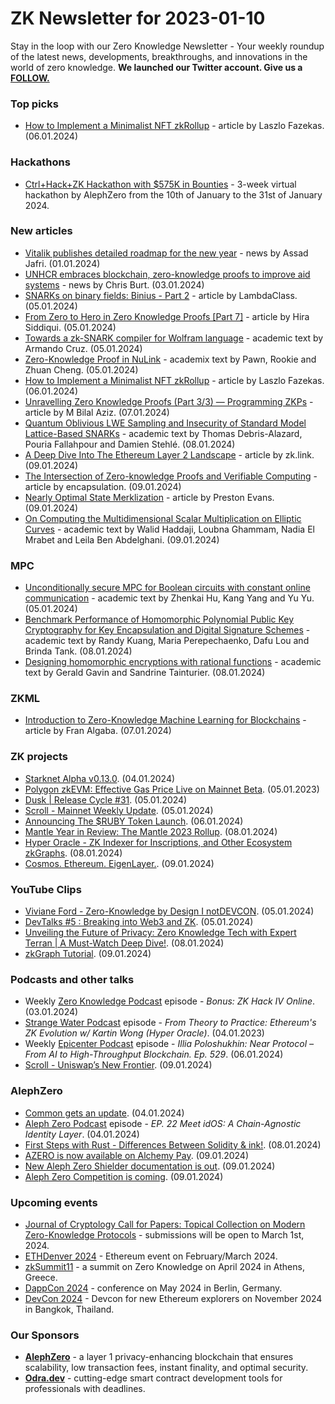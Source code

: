 # ZK Newsletter for 2023-01-10
Stay in the loop with our Zero Knowledge Newsletter - Your weekly roundup of the latest news, developments, breakthroughs, and innovations in the world of zero knowledge. **We launched our Twitter account. Give us a [FOLLOW.](https://twitter.com/ZKNewsletter)**

### Top picks
* [How to Implement a Minimalist NFT zkRollup](https://medium.com/coinmonks/how-to-implement-a-minimalist-nft-zkrollup-b93fd4e326ad) - article by Laszlo Fazekas. (06.01.2024)

### Hackathons
* [Ctrl+Hack+ZK Hackathon with $575K in Bounties](https://hack.alephzero.org/) - 3-week virtual hackathon by AlephZero from the 10th of January to the 31st of January 2024. 

### New articles 
* [Vitalik publishes detailed roadmap for the new year](https://cryptoslate.com/vitalik-publishes-detailed-roadmap-for-the-new-year/) - news by Assad Jafri. (01.01.2024)
* [UNHCR embraces blockchain, zero-knowledge proofs to improve aid systems](https://www.biometricupdate.com/202401/unhcr-embraces-blockchain-zero-knowledge-proofs-to-improve-aid-systems) - news by Chris Burt. (03.01.2024)
* [SNARKs on binary fields: Binius - Part 2](https://blog.lambdaclass.com/binius-part-2/) - article by LambdaClass. (05.01.2024)
* [From Zero to Hero in Zero Knowledge Proofs [Part 7]](https://medium.com/coinmonks/from-zero-to-hero-in-zero-knowledge-proofs-part-7-61d639c2ef02) - article by Hira Siddiqui. (05.01.2024)
* [Towards a zk-SNARK compiler for Wolfram language](https://arxiv.org/pdf/2401.02935.pdf) - academic text by Armando Cruz. (05.01.2024)
* [Zero-Knowledge Proof in NuLink](https://arxiv.org/pdf/2401.03118.pdf) - academix text by Pawn, Rookie and Zhuan Cheng. (05.01.2024)
* [How to Implement a Minimalist NFT zkRollup](https://medium.com/coinmonks/how-to-implement-a-minimalist-nft-zkrollup-b93fd4e326ad) - article by Laszlo Fazekas. (06.01.2024)
* [Unravelling Zero Knowledge Proofs (Part 3/3) — Programming ZKPs](https://medium.com/@mbilalaziz.01/unravelling-zero-knowledge-proofs-part-3-3-programming-zkps-fc1f6ab94154) - article by M Bilal Aziz. (07.01.2024)
* [Quantum Oblivious LWE Sampling and Insecurity of Standard Model Lattice-Based SNARKs](https://eprint.iacr.org/2024/030.pdf) - academic text by Thomas Debris-Alazard, Pouria Fallahpour and Damien Stehlé. (08.01.2024)
* [A Deep Dive Into The Ethereum Layer 2 Landscape](https://blog.zk.link/a-deep-dive-into-the-ethereum-layer-2-landscape-f5d2b1f9aa90) - article by zk.link. (09.01.2024)
* [The Intersection of Zero-knowledge Proofs and Verifiable Computing](https://hackernoon.com/the-intersection-of-zero-knowledge-proofs-and-verifiable-computing) - article by encapsulation. (09.01.2024)
* [Nearly Optimal State Merklization](https://mirror.xyz/sovlabs.eth/jfx_cJ_15saejG9ZuQWjnGnG-NfahbazQH98i1J3NN8) - article by Preston Evans. (09.01.2024)
* [On Computing the Multidimensional Scalar Multiplication on Elliptic Curves](https://eprint.iacr.org/2024/038.pdf) - academic text by Walid Haddaji, Loubna Ghammam, Nadia El Mrabet and Leila Ben Abdelghani. (09.01.2024)

### MPC
* [Unconditionally secure MPC for Boolean circuits with constant online communication](https://eprint.iacr.org/2024/015.pdf) - academic text by Zhenkai Hu, Kang Yang and Yu Yu. (05.01.2024)
* [Benchmark Performance of Homomorphic Polynomial Public Key Cryptography for Key Encapsulation and Digital Signature Schemes](https://eprint.iacr.org/2024/019.pdf) - academic text by Randy Kuang, Maria Perepechaenko, Dafu Lou and Brinda Tank. (08.01.2024)
* [Designing homomorphic encryptions with rational functions](https://eprint.iacr.org/2024/021.pdf) - academic text by Gerald Gavin and Sandrine Tainturier. (08.01.2024)

### ZKML
* [Introduction to Zero-Knowledge Machine Learning for Blockchains](https://medium.com/@franalgaba/introduction-to-zero-knowledge-machine-learning-for-blockchains-c78ec97cf5a2) - article by Fran Algaba. (07.01.2024)

### ZK projects
* [Starknet Alpha v0.13.0](https://governance.starknet.io/voting-proposals/0x8cf15c543775031ca8a8960747c00b501d0a6e4baef8ca8518701f73f98d61cb). (04.01.2024)
* [Polygon zkEVM: Effective Gas Price Live on Mainnet Beta](https://polygon.technology/blog/polygon-zkevm-effective-gas-price-live-on-mainnet-beta). (05.01.2023)
* [Dusk | Release Cycle #31](https://dusk.network/news/release-cycle-update-31/). (05.01.2024)
* [Scroll - Mainnet Weekly Update](https://twitter.com/Scroll_ZKP/status/1743384743562150119). (05.01.2024)
* [Announcing The $RUBY Token Launch](https://rubyprotocol.medium.com/announcing-the-ruby-token-launch-5a99eb47aa11). (06.01.2024)
* [Mantle Year in Review: The Mantle 2023 Rollup](https://www.mantle.xyz/blog/reviews/mantle-year-in-review-2023-rollup). (08.01.2024)
* [Hyper Oracle - ZK Indexer for Inscriptions, and Other Ecosystem zkGraphs](https://mirror.xyz/hyperoracleblog.eth/r9TxobqUZvqyXNNyddiLWd0EaYymoIxu8T6Ayg1ENx0). (08.01.2024)
* [Cosmos. Ethereum. EigenLayer.](https://www.blog.eigenlayer.xyz/cosmos/). (09.01.2024)

### YouTube Clips
* [Viviane Ford - Zero-Knowledge by Design I notDEVCON](https://www.youtube.com/watch?v=YvEJr7r94dg). (05.01.2024)
* [DevTalks #5 : Breaking into Web3 and ZK](https://www.youtube.com/watch?v=0SF5ZrLO1yg). (05.01.2024)
* [Unveiling the Future of Privacy: Zero Knowledge Tech with Expert Terran | A Must-Watch Deep Dive!](https://www.youtube.com/watch?v=dlawkGtlleY). (08.01.2024)
* [zkGraph Tutorial](https://www.youtube.com/watch?v=_llgitrl8xA). (09.01.2024)

### Podcasts and other talks
* Weekly [Zero Knowledge Podcast](https://zeroknowledge.fm/bonus-zk-hack-iv-online/) episode - *Bonus: ZK Hack IV Online*. (03.01.2024) 
* [Strange Water Podcast](https://open.spotify.com/episode/7aQh3x4pExLlJHFwcVrALb?si=325d7a0c38aa4a1c) episode - *From Theory to Practice: Ethereum's ZK Evolution w/ Kartin Wong (Hyper Oracle)*. (04.01.2023)
* Weekly [Epicenter Podcast](https://www.youtube.com/watch?v=ofFA5tI0un8/) episode - *Illia Poloshukhin: Near Protocol – From AI to High-Throughput Blockchain. Ep. 529*. (06.01.2024) 
* [Scroll - Uniswap’s New Frontier](https://twitter.com/Scroll_ZKP/status/1744735890222784543). (09.01.2024)

### AlephZero
* [Common gets an update](https://feedback.common.fi/changelog/6596a190143e3c7207d83720). (04.01.2024)
* [Aleph Zero Podcast](https://www.youtube.com/watch?v=DCGhrDOagdY) episode - *EP. 22 Meet idOS: A Chain-Agnostic Identity Layer*. (04.01.2024)
* [First Steps with Rust - Differences Between Solidity & ink!](https://www.youtube.com/watch?v=7eQ4lS1oh8o). (08.01.2024)
* [AZERO is now available on Alchemy Pay](https://twitter.com/Aleph__Zero/status/1744666795435503813?s=20). (09.01.2024)
* [New Aleph Zero Shielder documentation is out](https://twitter.com/cardinal_hq/status/1744855377617776654). (09.01.2024)
* [Aleph Zero Competition is coming](https://twitter.com/HatsFinance/status/1744751129051705534). (09.01.2024)

### Upcoming events
* [Journal of Cryptology Call for Papers: Topical Collection on Modern Zero-Knowledge Protocols](https://iacr.org/jofc/TopicalCollection-mzkp.html) -  submissions will be open to March 1st, 2024. 
* [ETHDenver 2024](http://ethdenver.com/) - Ethereum event on February/March 2024.
* [zkSummit11](https://www.zksummit.com/) - a summit on Zero Knowledge on April 2024 in Athens, Greece. 
* [DappCon 2024](https://www.dappcon.io/) - conference on May 2024 in Berlin, Germany. 
* [DevCon 2024](https://devcon.org/) - Devcon for new Ethereum explorers on November 2024 in Bangkok, Thailand.

### Our Sponsors
* **[AlephZero](https://alephzero.org/)** - a layer 1 privacy-enhancing blockchain that ensures scalability, low transaction fees, instant finality, and optimal security.
* **[Odra.dev](https://odra.dev)** - cutting-edge smart contract development tools for professionals with deadlines.
